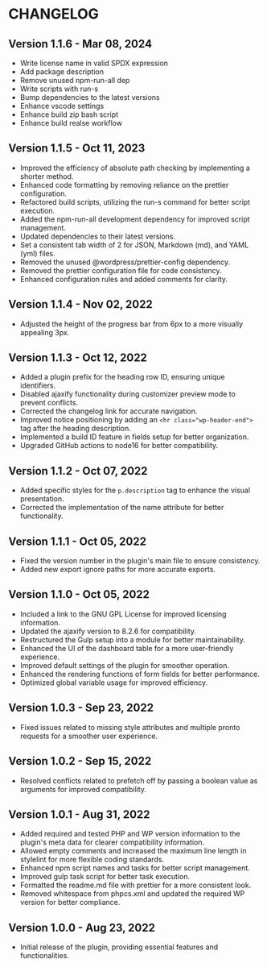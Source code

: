 # CHANGELOG

## Version 1.1.6 - Mar 08, 2024

- Write license name in valid SPDX expression
- Add package description
- Remove unused npm-run-all dep
- Write scripts with run-s
- Bump dependencies to the latest versions
- Enhance vscode settings
- Enhance build zip bash script
- Enhance build realse workflow

## Version 1.1.5 - Oct 11, 2023

- Improved the efficiency of absolute path checking by implementing a shorter method.
- Enhanced code formatting by removing reliance on the prettier configuration.
- Refactored build scripts, utilizing the run-s command for better script execution.
- Added the npm-run-all development dependency for improved script management.
- Updated dependencies to their latest versions.
- Set a consistent tab width of 2 for JSON, Markdown (md), and YAML (yml) files.
- Removed the unused @wordpress/prettier-config dependency.
- Removed the prettier configuration file for code consistency.
- Enhanced configuration rules and added comments for clarity.

## Version 1.1.4 - Nov 02, 2022

- Adjusted the height of the progress bar from 6px to a more visually appealing 3px.

## Version 1.1.3 - Oct 12, 2022

- Added a plugin prefix for the heading row ID, ensuring unique identifiers.
- Disabled ajaxify functionality during customizer preview mode to prevent conflicts.
- Corrected the changelog link for accurate navigation.
- Improved notice positioning by adding an `<hr class="wp-header-end">` tag after the heading description.
- Implemented a build ID feature in fields setup for better organization.
- Upgraded GitHub actions to node16 for better compatibility.

## Version 1.1.2 - Oct 07, 2022

- Added specific styles for the `p.description` tag to enhance the visual presentation.
- Corrected the implementation of the name attribute for better functionality.

## Version 1.1.1 - Oct 05, 2022

- Fixed the version number in the plugin's main file to ensure consistency.
- Added new export ignore paths for more accurate exports.

## Version 1.1.0 - Oct 05, 2022

- Included a link to the GNU GPL License for improved licensing information.
- Updated the ajaxify version to 8.2.6 for compatibility.
- Restructured the Gulp setup into a module for better maintainability.
- Enhanced the UI of the dashboard table for a more user-friendly experience.
- Improved default settings of the plugin for smoother operation.
- Enhanced the rendering functions of form fields for better performance.
- Optimized global variable usage for improved efficiency.

## Version 1.0.3 - Sep 23, 2022

- Fixed issues related to missing style attributes and multiple pronto requests for a smoother user experience.

## Version 1.0.2 - Sep 15, 2022

- Resolved conflicts related to prefetch off by passing a boolean value as arguments for improved compatibility.

## Version 1.0.1 - Aug 31, 2022

- Added required and tested PHP and WP version information to the plugin's meta data for clearer compatibility information.
- Allowed empty comments and increased the maximum line length in stylelint for more flexible coding standards.
- Enhanced npm script names and tasks for better script management.
- Improved gulp task script for better task execution.
- Formatted the readme.md file with prettier for a more consistent look.
- Removed whitespace from phpcs.xml and updated the required WP version for better compliance.

## Version 1.0.0 - Aug 23, 2022

- Initial release of the plugin, providing essential features and functionalities.

